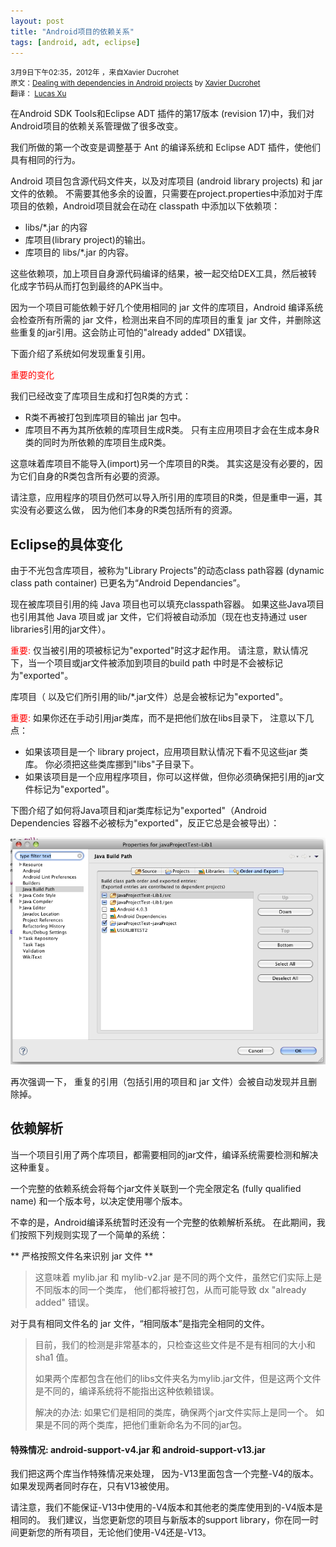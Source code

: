 ```yaml
---
layout: post
title: "Android项目的依赖关系"
tags: [android, adt, eclipse]
---
```

<small class="meta final">
3月9日下午02:35，2012年 ，来自Xavier Ducrohet <br/>
原文：<a href="http://tools.android.com/recent/dealingwithdependenciesinandroidprojects">Dealing with dependencies in Android projects</a> by <a href = "http://tools.android.com/recent/dealingwithdependenciesinandroidprojects" > Xavier Ducrohet </a>
<br/>翻译： <a href = "http://xianminx.github.com/">Lucas Xu</a>  
</small>

在Android SDK Tools和Eclipse ADT 插件的第17版本 (revision 17)中，我们对Android项目的依赖关系管理做了很多改变。 

我们所做的第一个改变是调整基于 Ant 的编译系统和 Eclipse ADT 插件，使他们具有相同的行为。 

Android 项目包含源代码文件夹，以及对库项目 (android library projects) 和 jar 文件的依赖。 不需要其他多余的设置，只需要在project.properties中添加对于库项目的依赖，Android项目就会在动在 classpath 中添加以下依赖项： 

* libs/*.jar 的内容
* 库项目(library project)的输出。
* 库项目的 libs/*.jar 的内容。

这些依赖项，加上项目自身源代码编译的结果，被一起交给DEX工具，然后被转化成字节码从而打包到最终的APK当中。 

因为一个项目可能依赖于好几个使用相同的 jar 文件的库项目，Android 编译系统会检查所有所需的 jar 文件，检测出来自不同的库项目的重复 jar 文件，并删除这些重复的jar引用。这会防止可怕的"already added" DX错误。 

下面介绍了系统如何发现重复引用。 

<font color="red">重要的变化</font> 

我们已经改变了库项目生成和打包R类的方式： 

   * R类不再被打包到库项目的输出 jar 包中。
   * 库项目不再为其所依赖的库项目生成R类。 只有主应用项目才会在生成本身R类的同时为所依赖的库项目生成R类。

这意味着库项目不能导入(import)另一个库项目的R类。 其实这是没有必要的，因为它们自身的R类包含所有必要的资源。 

请注意，应用程序的项目仍然可以导入所引用的库项目的R类，但是重申一遍，其实没有必要这么做， 因为他们本身的R类包括所有的资源。 
## Eclipse的具体变化
由于不光包含库项目，被称为"Library Projects"的动态class path容器 (dynamic class path container) 已更名为“Android Dependancies”。 

现在被库项目引用的纯 Java 项目也可以填充classpath容器。 如果这些Java项目也引用其他 Java 项目或 jar 文件，它们将被自动添加（现在也支持通过 user libraries引用的jar文件）。 


<font color="red">重要:</font> 
仅当被引用的项被标记为"exported"时这才起作用。 请注意，默认情况下，当一个项目或jar文件被添加到项目的build path 中时是不会被标记为"exported"。 

库项目（ 以及它们所引用的lib/*.jar文件）总是会被标记为"exported"。


<font color="red">重要:</font> 
如果你还在手动引用jar类库，而不是把他们放在libs目录下， 注意以下几点：

   * 如果该项目是一个 library project，应用项目默认情况下看不见这些jar 类库。 你必须把这些类库挪到"libs"子目录下。
   * 如果该项目是一个应用程序项目，你可以这样做，但你必须确保把引用的jar文件标记为"exported"。

下图介绍了如何将Java项目和jar类库标记为"exported"（Android Dependencies 容器不必被标为"exported"，反正它总是会被导出）：


![Mark references as exported in Eclipse](/graphics/ae6d0505e0138e239f8e7715fddf57ac.png "Mark references as exported in Eclipse")


再次强调一下， 重复的引用（包括引用的项目和 jar 文件）会被自动发现并且删除掉。 

## 依赖解析

当一个项目引用了两个库项目，都需要相同的jar文件，编译系统需要检测和解决这种重复。 

一个完整的依赖系统会将每个jar文件关联到一个完全限定名 (fully qualified name) 和一个版本号，以决定使用哪个版本。 

不幸的是，Android编译系统暂时还没有一个完整的依赖解析系统。 在此期间，我们按照下列规则实现了一个简单的系统： 

** 严格按照文件名来识别 jar 文件 **

> 这意味着 mylib.jar 和 mylib-v2.jar 是不同的两个文件，虽然它们实际上是不同版本的同一个类库， 他们都将被打包，从而可能导致 dx "already added" 错误。

对于具有相同文件名的 jar 文件，“相同版本”是指完全相同的文件。 

> 目前，我们的检测是非常基本的，只检查这些文件是不是有相同的大小和sha1 值。
>
> 如果两个库都包含在他们的libs文件夹名为mylib.jar文件，但是这两个文件是不同的，编译系统将不能指出这种依赖错误。
>
> 解决的办法: 如果它们是相同的类库，确保两个jar文件实际上是同一个。 如果是不同的两个类库，把他们重新命名为不同的jar包。

#### 特殊情况: android-support-v4.jar 和 android-support-v13.jar 
我们把这两个库当作特殊情况来处理， 因为-V13里面包含一个完整-V4的版本。 如果发现两者同时存在，只有V13被使用。

请注意，我们不能保证-V13中使用的-V4版本和其他老的类库使用到的-V4版本是相同的。 我们建议，当您更新您的项目与新版本的support library，你在同一时间更新您的所有项目，无论他们使用-V4还是-V13。










